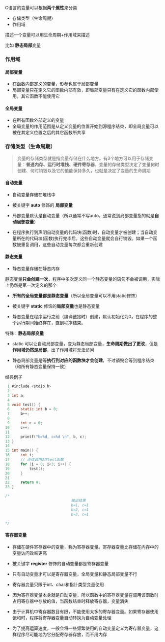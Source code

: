 C语言的变量可以根据**两个属性**来分类

- 存储类型（生命周期）
- 作用域

描述一个变量可以用生命周期+作用域来描述

比如 **静态局部**变量



### 作用域

#### 局部变量

- 在函数内部定义的变量，形参也属于局部变量
- 局部变量只在定义它的函数内部有效，即局部变量只有在定义它的函数内部使用，其它函数不能使用它



#### 全局变量

- 在所有函数外部定义的变量
- 全局变量的作用范围是从定义变量的位置开始到源程序结束，即全局变量可以被在其定义位置之后的其它函数所共享



### 存储类型（生命周期）

>变量的存储类型就是指变量存储在什么地方。有3个地方可以用于存储变量：**普通内存、运行时堆栈、硬件寄存器**。变量的存储类型决定了变量何时创建、何时销毁以及它的值能保持多久，也就是决定了变量的生命周期



#### 自动变量

- 自动变量存储在堆栈中

- 被关键字 **auto** 修饰的 **局部变量**

- 局部变量默认是自动变量（所以通常不写auto，通常说到局部变量指的就是**自动局部变量**）
- 在程序执行到声明自动变量的代码块(函数)时，自动变量才被创建；当自动变量所在的代码块(函数)执行完毕后，这些自动变量就会自行销毁。如果一个函数被重复调用，这些自动变量每次都会重新创建



#### 静态变量

- 静态变量存储在静态内存

静态变量**只会创建一次**，程序中多次定义同一个静态变量的语句不会被调用，实际上仍然是第一次定义的那个

- **所有的全局变量都是静态变量**（所以全局变量可以不用static修饰）

- 被关键字 **static** 修饰的**局部变量**也是静态变量

- 静态变量在程序运行之前（编译链接时）创建，默认初始化为0，在程序的整个运行期间始终存在，直到程序结束。



特殊：**静态局部变量**

- static 可以让自动局部变量，变为静态局部变量，**生命周期做出了更改**，但是**作用域仍然是局部**，出了作用域将无法访问

- 静态局部变量是等**执行到对应的函数块才会创建**，不过销毁会等到程序结束（和所有静态变量保持一致）



经典例子

```C
 1 #include <stdio.h>
 2 
 3 int a;
 4 
 5 void test() {
 6     static int b = 0;
 7     b++;
 8     
 9     int c = 0;
10     c++;
11     
12     printf("b=%d, c=%d \n", b, c);
13 }
14 
15 int main() {
16     int i;
17     // 连续调用3次test函数
18     for (i = 0; i<3; i++) {
19         test();
20     }
21     
22     return 0;
23 }

/*
                              输出结果
                              b=1, c=1
                              b=2, c=1
                              b=3, c=1

*/
```



####  寄存器变量

- 存储在硬件寄存器中的变量，称为寄存器变量。寄存器变量比存储在内存中的变量访问效率更高

- 被关键字 **register** 修饰的自动变量都是寄存器变量

- 只有自动变量才可以是寄存器变量，全局变量和静态局部变量不行

- 寄存器变量只限于int、char和指针类型变量使用

- 因为寄存器变量本身就是自动变量，所以函数中的寄存器变量在调用该函数时占用寄存器中存放的值，当函数结束时释放寄存器，变量消失

- 由于计算机中寄存器数目有限，不能使用太多的寄存器变量。如果寄存器使用饱和时，程序将寄存器变量自动转换为自动变量处理

- 为了提高运算速度，一般会将一些频繁使用的自动变量定义为寄存器变量，这样程序尽可能地为它分配寄存器存放，而不用内存